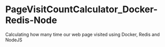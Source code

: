 # PageVisitCountCalculator_Docker-Redis-Node
Calculating how many time our web page visited using Docker, Redis and NodeJS
